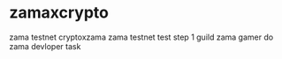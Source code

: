 # zamaxcrypto
zama testnet
cryptoxzama
zama testnet test
step 1 guild
zama gamer
do zama devloper task
